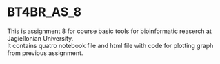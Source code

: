 # BT4BR_AS_8
This is assignment 8 for course basic tools for bioinformatic reaserch at Jagiellonian University.  
It contains quatro notebook file and html file with code for plotting graph from previous assignment.
